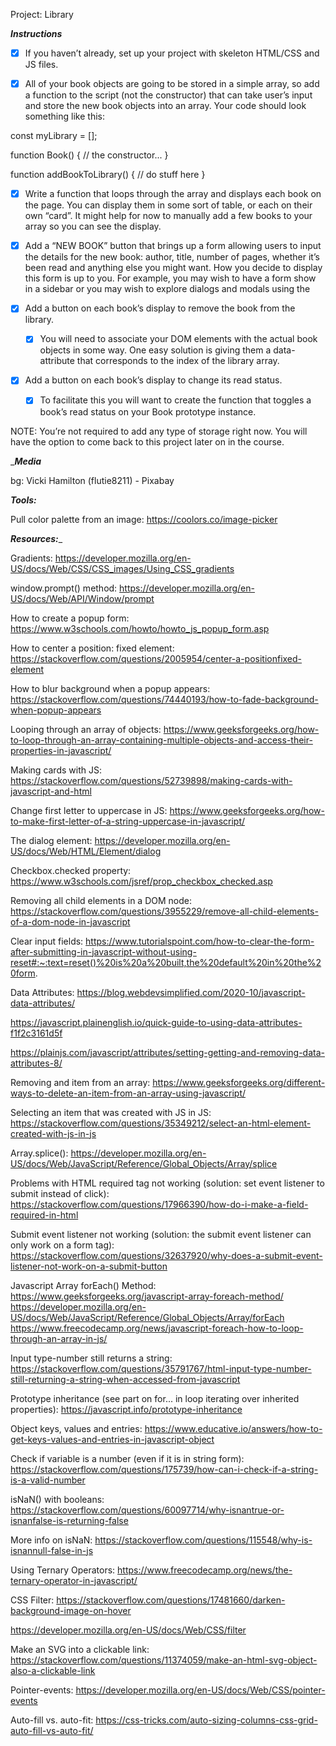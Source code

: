 Project: Library

_______________Instructions_______________

- [x] If you haven’t already, set up your project with skeleton HTML/CSS and JS files.

- [x] All of your book objects are going to be stored in a simple array, so add a function to the script (not the constructor) that can take user’s input and store the new book objects into an array. Your code should look something like this:

const myLibrary = [];

function Book() {
  // the constructor...
}

function addBookToLibrary() {
  // do stuff here
}

- [x] Write a function that loops through the array and displays each book on the page. You can display them in some sort of table, or each on their own “card”. It might help for now to manually add a few books to your array so you can see the display.

- [x] Add a “NEW BOOK” button that brings up a form allowing users to input the details for the new book: author, title, number of pages, whether it’s been read and anything else you might want. How you decide to display this form is up to you. For example, you may wish to have a form show in a sidebar or you may wish to explore dialogs and modals using the <dialog> tag. However you do this, you will most likely encounter an issue where submitting your form will not do what you expect it to do. That’s because the submit input tries to send the data to a server by default. If you’ve done the bonus section for the calculator assignment, you might be familiar with event.preventDefault();. Read up on the event.preventDefault documentation again and see how you can solve this issue!

- [x] Add a button on each book’s display to remove the book from the library.
    - [x] You will need to associate your DOM elements with the actual book objects in some way. One easy solution is giving them a data-attribute that corresponds to the index of the library array.

- [x] Add a button on each book’s display to change its read status.
    - [x] To facilitate this you will want to create the function that toggles a book’s read status on your Book prototype instance.

NOTE: You’re not required to add any type of storage right now. You will have the option to come back to this project later on in the course.



________________Media_______________

bg: Vicki Hamilton (flutie8211) - Pixabay



_______________Tools:_______________

Pull color palette from an image: 
https://coolors.co/image-picker




_______________Resources:________________

Gradients:
https://developer.mozilla.org/en-US/docs/Web/CSS/CSS_images/Using_CSS_gradients

window.prompt() method:
https://developer.mozilla.org/en-US/docs/Web/API/Window/prompt

How to create a popup form:
https://www.w3schools.com/howto/howto_js_popup_form.asp

How to center a position: fixed element:
https://stackoverflow.com/questions/2005954/center-a-positionfixed-element

How to blur background when a popup appears:
https://stackoverflow.com/questions/74440193/how-to-fade-background-when-popup-appears

Looping through an array of objects:
https://www.geeksforgeeks.org/how-to-loop-through-an-array-containing-multiple-objects-and-access-their-properties-in-javascript/

Making cards with JS:
https://stackoverflow.com/questions/52739898/making-cards-with-javascript-and-html

Change first letter to uppercase in JS:
https://www.geeksforgeeks.org/how-to-make-first-letter-of-a-string-uppercase-in-javascript/

The dialog element:
https://developer.mozilla.org/en-US/docs/Web/HTML/Element/dialog

Checkbox.checked property:
https://www.w3schools.com/jsref/prop_checkbox_checked.asp

Removing all child elements in a DOM node:
https://stackoverflow.com/questions/3955229/remove-all-child-elements-of-a-dom-node-in-javascript

Clear input fields:
https://www.tutorialspoint.com/how-to-clear-the-form-after-submitting-in-javascript-without-using-reset#:~:text=reset()%20is%20a%20built,the%20default%20in%20the%20form.

Data Attributes:
https://blog.webdevsimplified.com/2020-10/javascript-data-attributes/

https://javascript.plainenglish.io/quick-guide-to-using-data-attributes-f1f2c3161d5f

https://plainjs.com/javascript/attributes/setting-getting-and-removing-data-attributes-8/

Removing and item from an array:
https://www.geeksforgeeks.org/different-ways-to-delete-an-item-from-an-array-using-javascript/

Selecting an item that was created with JS in JS: 
https://stackoverflow.com/questions/35349212/select-an-html-element-created-with-js-in-js

Array.splice():
https://developer.mozilla.org/en-US/docs/Web/JavaScript/Reference/Global_Objects/Array/splice

Problems with HTML required tag not working (solution: set event listener to submit instead of click):
https://stackoverflow.com/questions/17966390/how-do-i-make-a-field-required-in-html

Submit event listener not working (solution: the submit event listener can only work on a form tag):
https://stackoverflow.com/questions/32637920/why-does-a-submit-event-listener-not-work-on-a-submit-button

Javascript Array forEach() Method:
https://www.geeksforgeeks.org/javascript-array-foreach-method/
https://developer.mozilla.org/en-US/docs/Web/JavaScript/Reference/Global_Objects/Array/forEach
https://www.freecodecamp.org/news/javascript-foreach-how-to-loop-through-an-array-in-js/

Input type-number still returns a string:
https://stackoverflow.com/questions/35791767/html-input-type-number-still-returning-a-string-when-accessed-from-javascript

Prototype inheritance (see part on for... in loop iterating over inherited properties):
https://javascript.info/prototype-inheritance

Object keys, values and entries:
https://www.educative.io/answers/how-to-get-keys-values-and-entries-in-javascript-object

Check if variable is a number (even if it is in string form):
https://stackoverflow.com/questions/175739/how-can-i-check-if-a-string-is-a-valid-number

isNaN() with booleans:
https://stackoverflow.com/questions/60097714/why-isnantrue-or-isnanfalse-is-returning-false

More info on isNaN:
https://stackoverflow.com/questions/115548/why-is-isnannull-false-in-js

Using Ternary Operators:
https://www.freecodecamp.org/news/the-ternary-operator-in-javascript/

CSS Filter:
https://stackoverflow.com/questions/17481660/darken-background-image-on-hover

https://developer.mozilla.org/en-US/docs/Web/CSS/filter

Make an SVG into a clickable link:
https://stackoverflow.com/questions/11374059/make-an-html-svg-object-also-a-clickable-link

Pointer-events:
https://developer.mozilla.org/en-US/docs/Web/CSS/pointer-events

Auto-fill vs. auto-fit:
https://css-tricks.com/auto-sizing-columns-css-grid-auto-fill-vs-auto-fit/